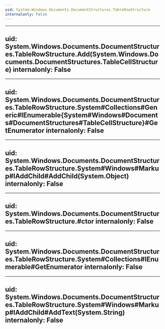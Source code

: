 ```yaml
---
uid: System.Windows.Documents.DocumentStructures.TableRowStructure
internalonly: False
---
```


---
uid: System.Windows.Documents.DocumentStructures.TableRowStructure.Add(System.Windows.Documents.DocumentStructures.TableCellStructure)
internalonly: False
---

---
uid: System.Windows.Documents.DocumentStructures.TableRowStructure.System#Collections#Generic#IEnumerable{System#Windows#Documents#DocumentStructures#TableCellStructure}#GetEnumerator
internalonly: False
---

---
uid: System.Windows.Documents.DocumentStructures.TableRowStructure.System#Windows#Markup#IAddChild#AddChild(System.Object)
internalonly: False
---

---
uid: System.Windows.Documents.DocumentStructures.TableRowStructure.#ctor
internalonly: False
---

---
uid: System.Windows.Documents.DocumentStructures.TableRowStructure.System#Collections#IEnumerable#GetEnumerator
internalonly: False
---

---
uid: System.Windows.Documents.DocumentStructures.TableRowStructure.System#Windows#Markup#IAddChild#AddText(System.String)
internalonly: False
---
